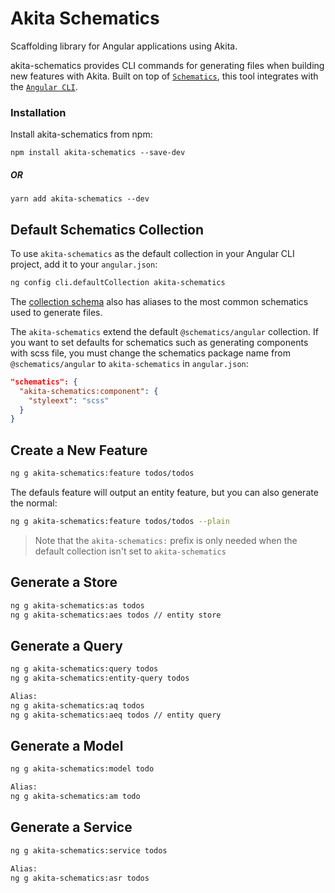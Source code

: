 # Akita Schematics

Scaffolding library for Angular applications using Akita.

akita-schematics provides CLI commands for generating files when building new features with Akita. Built on top of [`Schematics`](https://blog.angular.io/schematics-an-introduction-dc1dfbc2a2b2), this tool integrates with the [`Angular CLI`](https://cli.angular.io/).

### Installation

Install akita-schematics from npm:

`npm install akita-schematics --save-dev`

##### OR

`yarn add akita-schematics --dev`

## Default Schematics Collection

To use `akita-schematics` as the default collection in your Angular CLI project,
add it to your `angular.json`:

```sh
ng config cli.defaultCollection akita-schematics
```

The [collection schema](https://github.com/datorama/akita-schematics/blob/master/src/collection.json) also has aliases to the most common schematics used to generate files.

The `akita-schematics` extend the default `@schematics/angular` collection. If you want to set defaults for schematics such as generating components with scss file, you must change the schematics package name from `@schematics/angular` to `akita-schematics` in `angular.json`:

```json
"schematics": {
  "akita-schematics:component": {
    "styleext": "scss"
  }
}
```

## Create a New Feature

```sh
ng g akita-schematics:feature todos/todos
```

The defauls feature will output an entity feature, but you can also generate the normal:

```sh
ng g akita-schematics:feature todos/todos --plain
```

> Note that the `akita-schematics:` prefix is only needed when the default collection isn't set to `akita-schematics`

## Generate a Store

```sh
ng g akita-schematics:as todos
ng g akita-schematics:aes todos // entity store
```

## Generate a Query

```sh
ng g akita-schematics:query todos
ng g akita-schematics:entity-query todos

Alias:
ng g akita-schematics:aq todos
ng g akita-schematics:aeq todos // entity query
```

## Generate a Model

```sh
ng g akita-schematics:model todo

Alias:
ng g akita-schematics:am todo
```

## Generate a Service

```sh
ng g akita-schematics:service todos

Alias:
ng g akita-schematics:asr todos
```
